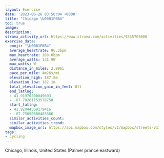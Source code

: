 ```yaml
---
layout: Exercise
date: '2023-06-26 03:50:04 +0000'
title: "Chicago \U0001F6B4"
toc: true
image:
description:
strava_activity_url: https://www.strava.com/activities/9335703000
exercise_data:
  emoji: "\U0001F6B4"
  average_heartrate: 96.3bpm
  max_heartrate: 108.0bpm
  average_watts: 131.9W
  max_watts: W
  distance_in_miles: 2.89mi
  pace_per_mile: 4m26s/mi
  elevation_high: 187.8m
  elevation_low: 182.1m
  total_elevation_gain_in_feet: 0ft
  end_latlng:
  - 41.91970800049603
  - -87.70261153578758
  start_latlng:
  - 41.92044569179416
  - -87.75690380483866
  similar_activities_count:
  similar_activities_trend:
  mapbox_image_url: https://api.mapbox.com/styles/v1/mapbox/streets-v11/static/path-5+787af2-1.0(%7Dqz~FtprvOKm%60%40%40kBGcA%40eEEmBDkB%3FwBGsG%40iBCaCCuLEyC%3FgCBcACwC%3FeCCaDBcBF_%40GyKA%5BIi%40Ac%40O%7Do%40K%7BTEuABaCK%7DR%3FgFGoQ%3F%7BJE%7BC%40%7BAE_N%3FuADc%40HQZUPUNg%40D_%40McRB%7BF),pin-s-s+e5b22e(-87.75451,41.92047),pin-s-f+89ae00(-87.70271999999999,41.92064999999999)/auto/800x800?access_token=pk.eyJ1Ijoiam9zaGJlY2ttYW4iLCJhIjoiY205eWR2aDd1MWZ6djJrbXc4a3M0bWZleiJ9.XiG9OWkNcZk2QzjJbxLB4A
tags:
- cycling
---
```




Chicago, Illinois, United States (Palmer prance eastward)
